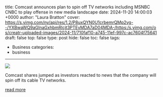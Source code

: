 title: Comcast announces plan to spin off TV networks including MSNBC CNBC to play offense in new media landscape
date: 2024-11-20 14:00:03 +0000
author: "Laura Bratton"
cover: https://s.yimg.com/ny/api/res/1.2/P8uxQYN0U1crbemrQMp2vg--/YXBwaWQ9aGlnaGxhbmRlcjt3PTEyMDA7aD04MDA-/https:/s.yimg.com/os/creatr-uploaded-images/2024-11/710faf10-a745-11ef-997c-ac7604f75641
draft: false
top: false
type: post
hide: false
toc: false
tags:
  - Business
categories:
  - business
---

![](https://s.yimg.com/ny/api/res/1.2/P8uxQYN0U1crbemrQMp2vg--/YXBwaWQ9aGlnaGxhbmRlcjt3PTEyMDA7aD04MDA-/https:/s.yimg.com/os/creatr-uploaded-images/2024-11/710faf10-a745-11ef-997c-ac7604f75641)

Comcast shares jumped as investors reacted to news that the company will spin off its cable TV networks.

[read more](https://finance.yahoo.com/news/comcast-announces-plan-to-spin-off-tv-networks-including-msnbc-cnbc-to-play-offense-in-new-media-landscape-140003512.html)
